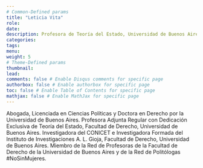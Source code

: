 ```yaml
---
# Common-Defined params
title: "Leticia Vita"
role: 
date: 
description: Profesora de Teoría del Estado, Universidad de Buenos Aires. Investigadora del CONICET. 
categories:
tags:
menu: 
weight: 5
# Theme-Defined params
thumbnail: 
lead: 
comments: false # Enable Disqus comments for specific page
authorbox: false # Enable authorbox for specific page
toc: false # Enable Table of Contents for specific page
mathjax: false # Enable MathJax for specific page
---
```


Abogada, Licenciada en Ciencias Políticas y Doctora en Derecho por la Universidad de Buenos Aires. Profesora Adjunta Regular con Dedicación Exclusiva de Teoría del Estado, Facultad de Derecho, Universidad de Buenos Aires. Investigadora del CONICET e Investigadora Formada del Instituto de Investigaciones A. L. Gioja, Facultad de Derecho, Universidad de Buenos Aires. Miembro de la Red de Profesoras de la Facultad de Derecho de la Universidad de Buenos Aires y de la Red de Politólogas #NoSinMujeres.  
